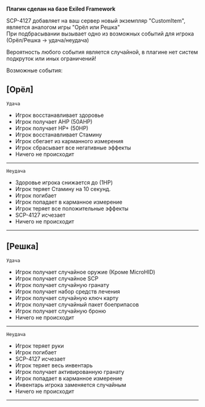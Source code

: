 <b>Плагин сделан на базе Exiled Framework</b>

SCP-4127 добавляет на ваш сервер новый экземпляр "CustomItem", является аналогом игры "Орёл или Решка"     
При подбрасывании вызывает одно из возможных событий для игрока (Орёл/Решка -> удача/неудача)        

Вероятность любого события является случайной, в плагине нет систем подкруток или иных ограничений!

Возможные события:

  <b>[Орёл]</b>
---------------------------------------------
    Удача
- Игрок восстанавливает здоровье
- Игрок получает AHP (50AHP)
- Игрок получает HP+ (50HP)
- Игрок восстанавливает Стамину
- Игрок сбегает из карманного измерения
- Игрок сбрасывает все негативные эффекты
- Ничего не происходит
---------------------------------------------
    Неудача
- Здоровье игрока снижается до (1HP)
- Игрок теряет Стамину на 10 секунд.
- Игрок погибает
- Игрок попадает в карманное измерение
- Игрок теряет все положительные эффекты
- SCP-4127 исчезает
- Ничего не происходит
---------------------------------------------

  <b>[Решка]</b>
---------------------------------------------
    Удача
- Игрок получает случайное оружие (Кроме MicroHID)
- Игрок получает случайное SCP
- Игрок получает случайную гранату
- Игрок получает набор средств лечения
- Игрок получает случайную ключ карту
- Игрок получает случайный пакет боеприпасов
- Игрок получает случайную броню
- Ничего не происходит
---------------------------------------------
    Неудача
- Игрок теряет руки
- Игрок погибает
- SCP-4127 исчезает
- Игрок теряет весь инвентарь
- Игрок получает активированную гранату
- Игрок попадает в карманное измерение
- Инвентарь игрока заменяется случайным
- Ничего не происходит
---------------------------------------------

